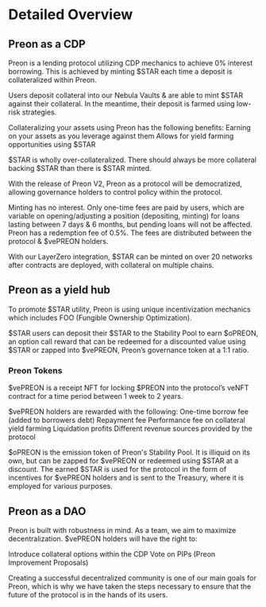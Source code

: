 # Detailed Overview

## Preon as a CDP

Preon is a lending protocol utilizing CDP mechanics to achieve 0% interest borrowing. This is achieved by minting $STAR each time a deposit is collateralized within Preon.

Users deposit collateral into our Nebula Vaults & are able to mint $STAR against their collateral. In the meantime, their deposit is farmed using low-risk strategies.

Collateralizing your assets using Preon has the following benefits:
Earning on your assets as you leverage against them
Allows for yield farming opportunities using $STAR

$STAR is wholly over-collateralized. There should always be more collateral backing $STAR than there is $STAR minted.

With the release of Preon V2, Preon as a protocol will be democratized, allowing governance holders to control policy within the protocol.

Minting has no interest. Only one-time fees are paid by users, which are variable on opening/adjusting a position (depositing, minting) for loans lasting between 7 days & 6 months, but pending loans will not be affected. Preon has a redemption fee of 0.5%. The fees are distributed between the protocol & $vePREON holders.

With our LayerZero integration, $STAR can be minted on over 20 networks after contracts are deployed, with collateral on multiple chains.

## Preon as a yield hub

To promote $STAR utility, Preon is using unique incentivization mechanics which includes FOO (Fungible Ownership Optimization).

$STAR users can deposit their $STAR to the Stability Pool to earn $oPREON, an option call reward that can be redeemed for a discounted value using $STAR or zapped into $vePREON, Preon’s governance token at a 1:1 ratio.

### Preon Tokens

$vePREON is a receipt NFT for locking $PREON into the protocol’s veNFT contract for a time period between 1 week to 2 years.

$vePREON holders are rewarded with the following:
One-time borrow fee (added to borrowers debt)
Repayment fee
Performance fee on collateral yield farming
Liquidation profits
Different revenue sources provided by the protocol

$oPREON is the emission token of Preon's Stability Pool. It is illiquid on its own, but can be zapped for $vePREON or redeemed using $STAR at a discount.
The earned $STAR is used for the protocol in the form of incentives for $vePREON holders and is sent to the Treasury, where it is employed for various purposes.

## Preon as a DAO
Preon is built with robustness in mind. As a team, we aim to maximize decentralization. $vePREON holders will have the right to:

Introduce collateral options within the CDP
Vote on PIPs (Preon Improvement Proposals)

Creating a successful decentralized community is one of our main goals for Preon, which is why we have taken the steps necessary to ensure that the future of the protocol is in the hands of its users.
